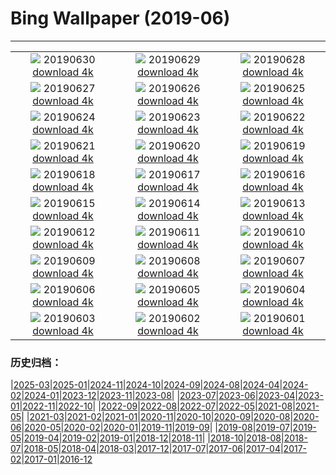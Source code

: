 # Bing Wallpaper (2019-06)
**************
| | | |
| :----: | :----: | :----: |
| ![](https://www.bing.com/th?id=OHR.Pride2019_EN-US5957966998_1920x1080.jpg) 20190630 [download 4k](https://www.bing.com/th?id=OHR.Pride2019_EN-US5957966998_UHD.jpg) | ![](https://www.bing.com/th?id=OHR.BurrowingOwlet_EN-US5825222069_1920x1080.jpg) 20190629 [download 4k](https://www.bing.com/th?id=OHR.BurrowingOwlet_EN-US5825222069_UHD.jpg) | ![](https://www.bing.com/th?id=OHR.Montreux_EN-US5652122855_1920x1080.jpg) 20190628 [download 4k](https://www.bing.com/th?id=OHR.Montreux_EN-US5652122855_UHD.jpg) |
| ![](https://www.bing.com/th?id=OHR.RootBridge_EN-US5546496960_1920x1080.jpg) 20190627 [download 4k](https://www.bing.com/th?id=OHR.RootBridge_EN-US5546496960_UHD.jpg) | ![](https://www.bing.com/th?id=OHR.GlastonburyTor_EN-US5410294627_1920x1080.jpg) 20190626 [download 4k](https://www.bing.com/th?id=OHR.GlastonburyTor_EN-US5410294627_UHD.jpg) | ![](https://www.bing.com/th?id=OHR.SutherlandFalls_EN-US5254268111_1920x1080.jpg) 20190625 [download 4k](https://www.bing.com/th?id=OHR.SutherlandFalls_EN-US5254268111_UHD.jpg) |
| ![](https://www.bing.com/th?id=OHR.PhilippinesFirefly_EN-US5113207566_1920x1080.jpg) 20190624 [download 4k](https://www.bing.com/th?id=OHR.PhilippinesFirefly_EN-US5113207566_UHD.jpg) | ![](https://www.bing.com/th?id=OHR.Gnomesville_EN-US4972983987_1920x1080.jpg) 20190623 [download 4k](https://www.bing.com/th?id=OHR.Gnomesville_EN-US4972983987_UHD.jpg) | ![](https://www.bing.com/th?id=OHR.ManausBasin_EN-US4418838752_1920x1080.jpg) 20190622 [download 4k](https://www.bing.com/th?id=OHR.ManausBasin_EN-US4418838752_UHD.jpg) |
| ![](https://www.bing.com/th?id=OHR.SunVoyager_EN-US4292483884_1920x1080.jpg) 20190621 [download 4k](https://www.bing.com/th?id=OHR.SunVoyager_EN-US4292483884_UHD.jpg) | ![](https://www.bing.com/th?id=OHR.AlaskaEagle_EN-US3628054504_1920x1080.jpg) 20190620 [download 4k](https://www.bing.com/th?id=OHR.AlaskaEagle_EN-US3628054504_UHD.jpg) | ![](https://www.bing.com/th?id=OHR.CherryLaurelMaze_EN-US3512647724_1920x1080.jpg) 20190619 [download 4k](https://www.bing.com/th?id=OHR.CherryLaurelMaze_EN-US3512647724_UHD.jpg) |
| ![](https://www.bing.com/th?id=OHR.HelixPomatia_EN-US3386213495_1920x1080.jpg) 20190618 [download 4k](https://www.bing.com/th?id=OHR.HelixPomatia_EN-US3386213495_UHD.jpg) | ![](https://www.bing.com/th?id=OHR.CrystalBridges_EN-US3284594131_1920x1080.jpg) 20190617 [download 4k](https://www.bing.com/th?id=OHR.CrystalBridges_EN-US3284594131_UHD.jpg) | ![](https://www.bing.com/th?id=OHR.PantheraLeoDad_EN-US3182634358_1920x1080.jpg) 20190616 [download 4k](https://www.bing.com/th?id=OHR.PantheraLeoDad_EN-US3182634358_UHD.jpg) |
| ![](https://www.bing.com/th?id=OHR.ChalkArt_EN-US3110857931_1920x1080.jpg) 20190615 [download 4k](https://www.bing.com/th?id=OHR.ChalkArt_EN-US3110857931_UHD.jpg) | ![](https://www.bing.com/th?id=OHR.ChimneyRock_EN-US4423988302_1920x1080.jpg) 20190614 [download 4k](https://www.bing.com/th?id=OHR.ChimneyRock_EN-US4423988302_UHD.jpg) | ![](https://www.bing.com/th?id=OHR.MachineElephant_EN-US2606847805_1920x1080.jpg) 20190613 [download 4k](https://www.bing.com/th?id=OHR.MachineElephant_EN-US2606847805_UHD.jpg) |
| ![](https://www.bing.com/th?id=OHR.RioGrande_EN-US2523655802_1920x1080.jpg) 20190612 [download 4k](https://www.bing.com/th?id=OHR.RioGrande_EN-US2523655802_UHD.jpg) | ![](https://www.bing.com/th?id=OHR.CrackingArt_EN-US2386428540_1920x1080.jpg) 20190611 [download 4k](https://www.bing.com/th?id=OHR.CrackingArt_EN-US2386428540_UHD.jpg) | ![](https://www.bing.com/th?id=OHR.PontadaPiedade_EN-US2259458869_1920x1080.jpg) 20190610 [download 4k](https://www.bing.com/th?id=OHR.PontadaPiedade_EN-US2259458869_UHD.jpg) |
| ![](https://www.bing.com/th?id=OHR.CrownFountain_EN-US2176724041_1920x1080.jpg) 20190609 [download 4k](https://www.bing.com/th?id=OHR.CrownFountain_EN-US2176724041_UHD.jpg) | ![](https://www.bing.com/th?id=OHR.Biorocks_EN-US2105531029_1920x1080.jpg) 20190608 [download 4k](https://www.bing.com/th?id=OHR.Biorocks_EN-US2105531029_UHD.jpg) | ![](https://www.bing.com/th?id=OHR.DoughnutDay_EN-US0218386243_1920x1080.jpg) 20190607 [download 4k](https://www.bing.com/th?id=OHR.DoughnutDay_EN-US0218386243_UHD.jpg) |
| ![](https://www.bing.com/th?id=OHR.MulberryArtificialHarbour_EN-US4938005411_1920x1080.jpg) 20190606 [download 4k](https://www.bing.com/th?id=OHR.MulberryArtificialHarbour_EN-US4938005411_UHD.jpg) | ![](https://www.bing.com/th?id=OHR.PeruvianRainforest_EN-US4826244876_1920x1080.jpg) 20190605 [download 4k](https://www.bing.com/th?id=OHR.PeruvianRainforest_EN-US4826244876_UHD.jpg) | ![](https://www.bing.com/th?id=OHR.VastPalmGrove_EN-US4704093653_1920x1080.jpg) 20190604 [download 4k](https://www.bing.com/th?id=OHR.VastPalmGrove_EN-US4704093653_UHD.jpg) |
| ![](https://www.bing.com/th?id=OHR.HeligolandSealPup_EN-US4560370617_1920x1080.jpg) 20190603 [download 4k](https://www.bing.com/th?id=OHR.HeligolandSealPup_EN-US4560370617_UHD.jpg) | ![](https://www.bing.com/th?id=OHR.BassRock_EN-US4445778616_1920x1080.jpg) 20190602 [download 4k](https://www.bing.com/th?id=OHR.BassRock_EN-US4445778616_UHD.jpg) | ![](https://www.bing.com/th?id=OHR.HighTrestleTrail_EN-US4329190913_1920x1080.jpg) 20190601 [download 4k](https://www.bing.com/th?id=OHR.HighTrestleTrail_EN-US4329190913_UHD.jpg) |

### 历史归档：

|[2025-03](bing/2025-03/2025-03.md)|[2025-01](bing/2025-01/2025-01.md)|[2024-11](bing/2024-11/2024-11.md)|[2024-10](bing/2024-10/2024-10.md)|[2024-09](bing/2024-09/2024-09.md)|[2024-08](bing/2024-08/2024-08.md)|[2024-04](bing/2024-04/2024-04.md)|[2024-02](bing/2024-02/2024-02.md)|[2024-01](bing/2024-01/2024-01.md)|[2023-12](bing/2023-12/2023-12.md)|[2023-11](bing/2023-11/2023-11.md)|[2023-08](bing/2023-08/2023-08.md)|
|[2023-07](bing/2023-07/2023-07.md)|[2023-06](bing/2023-06/2023-06.md)|[2023-04](bing/2023-04/2023-04.md)|[2023-01](bing/2023-01/2023-01.md)|[2022-11](bing/2022-11/2022-11.md)|[2022-10](bing/2022-10/2022-10.md)|
|[2022-09](bing/2022-09/2022-09.md)|[2022-08](bing/2022-08/2022-08.md)|[2022-07](bing/2022-07/2022-07.md)|[2022-05](bing/2022-05/2022-05.md)|[2021-08](bing/2021-08/2021-08.md)|[2021-05](bing/2021-05/2021-05.md)|
|[2021-03](bing/2021-03/2021-03.md)|[2021-02](bing/2021-02/2021-02.md)|[2021-01](bing/2021-01/2021-01.md)|[2020-11](bing/2020-11/2020-11.md)|[2020-10](bing/2020-10/2020-10.md)|[2020-09](bing/2020-09/2020-09.md)|[2020-08](bing/2020-08/2020-08.md)|[2020-06](bing/2020-06/2020-06.md)|[2020-05](bing/2020-05/2020-05.md)|[2020-02](bing/2020-02/2020-02.md)|[2020-01](bing/2020-01/2020-01.md)|[2019-11](bing/2019-11/2019-11.md)|[2019-09](bing/2019-09/2019-09.md)|
|[2019-08](bing/2019-08/2019-08.md)|[2019-07](bing/2019-07/2019-07.md)|[2019-05](bing/2019-05/2019-05.md)|[2019-04](bing/2019-04/2019-04.md)|[2019-02](bing/2019-02/2019-02.md)|[2019-01](bing/2019-01/2019-01.md)|[2018-12](bing/2018-12/2018-12.md)|[2018-11](bing/2018-11/2018-11.md)|
|[2018-10](bing/2018-10/2018-10.md)|[2018-08](bing/2018-08/2018-08.md)|[2018-07](bing/2018-07/2018-07.md)|[2018-05](bing/2018-05/2018-05.md)|[2018-04](bing/2018-04/2018-04.md)|[2018-03](bing/2018-03/2018-03.md)|[2017-12](bing/2017-12/2017-12.md)|[2017-07](bing/2017-07/2017-07.md)|[2017-06](bing/2017-06/2017-06.md)|[2017-04](bing/2017-04/2017-04.md)|[2017-02](bing/2017-02/2017-02.md)|[2017-01](bing/2017-01/2017-01.md)|[2016-12](bing/2016-12/2016-12.md)